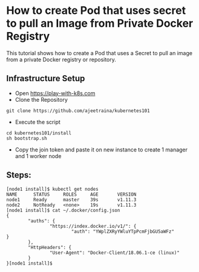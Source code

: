 # How to create Pod that uses secret to pull an Image from Private Docker Registry

This tutorial shows how to create a Pod that uses a Secret to pull an image from a private Docker registry or repository.

## Infrastructure Setup

- Open https://play-with-k8s.com
- Clone the Repository

```
git clone https://github.com/ajeetraina/kubernetes101
```

- Execute the script

```
cd kubernetes101/install
sh bootstrap.sh
```

- Copy the join token and paste it on new instance to create 1 manager and 1 worker node

## Steps:


```
[node1 install]$ kubectl get nodes
NAME      STATUS     ROLES     AGE       VERSION
node1     Ready      master    39s       v1.11.3
node2     NotReady   <none>    19s       v1.11.3
[node1 install]$ cat ~/.docker/config.json
{
        "auths": {
                "https://index.docker.io/v1/": {
                        "auth": "YWplZXRyYWluYTpPcmFjbGU5aWFz"                }
        },
        "HttpHeaders": {
                "User-Agent": "Docker-Client/18.06.1-ce (linux)"
        }
}[node1 install]$
```

